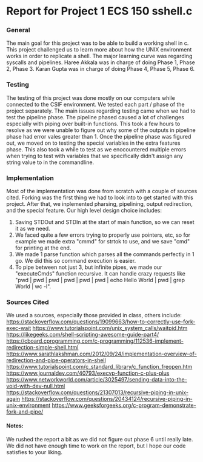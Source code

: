 # Report for Project 1 ECS 150 sshell.c

### General 
The main goal for this project was to be able to build a working shell in c.
This project challenged us to learn more about how the UNIX environment works
in order to replicate a shell. The major learning curve was regarding syscalls
and pipelines.
Haree Akkala was in charge of doing Phase 1, Phase 2, Phase 3.
Karan Gupta was in charge of doing Phase 4, Phase 5, Phase 6.

### Testing
The testing of this project was done mostly on our computers while connected
to the CSIF environment. We tested each part / phase of the project separately.
The main issues regarding testing came when we had to test the pipeline phase.
The pipeline phased caused a lot of challenges especially with piping over
built-in functions. This took a few hours to resolve as we were unable to 
figure out why some of the outputs in pipeline phase had error vales greater 
than 1. Once the pipeline phase was figured out, we moved on to testing 
the special variables in the extra features phase. This also took a while to 
test as we enocountered multiple errors when trying to test with variables
that we specifically didn't assign any string value to in the commandline.

### Implementation
Most of the implementation was done from scratch with a couple of sources cited.
Forking was the first thing we had to look into to get started with this 
project. After that, we inplemented pharsing, pipelining, output redirection,
and the special feature.
Our high level design choice includes:
  1. Saving STDOut and STDIn at the start of main function, so we can reset it as we need.
  2. We faced quite a few errors trying to properly use pointers, etc, so for example we made extra "cmmd" for strtok to use, and we save "cmd" for printing at the end.
  3. We made 1 parse function which parses all the commands perfectly in 1 go. We did this so command execution is easier.
  4. To pipe between not just 3, but infinite pipes, we made our "executeCmds" function recursive. It can handle crazy requests like "pwd | pwd | pwd | pwd | pwd | pwd | echo Hello World | pwd | grep World | wc -l".

### Sources Cited
We used a sources, especially those provided in class, others include:
https://stackoverflow.com/questions/19099663/how-to-correctly-use-fork-exec-wait
https://www.tutorialspoint.com/unix_system_calls/waitpid.htm
https://likegeeks.com/shell-scripting-awesome-guide-part4/
https://cboard.cprogramming.com/c-programming/112536-implement-redirection-simple-shell.html
https://www.sarathlakshman.com/2012/09/24/implementation-overview-of-redirection-and-pipe-operators-in-shell
https://www.tutorialspoint.com/c_standard_library/c_function_freopen.htm
https://www.journaldev.com/40793/execvp-function-c-plus-plus
https://www.networkworld.com/article/3025497/sending-data-into-the-void-with-dev-null.html
https://stackoverflow.com/questions/21307013/recursive-piping-in-unix-again
https://stackoverflow.com/questions/20434124/recursive-piping-in-unix-environment
https://www.geeksforgeeks.org/c-program-demonstrate-fork-and-pipe/

#### Notes:
We rushed the report a bit as we did not figure out phase 6 until really late.
We did not have enough time to work on the report, but I hope our code 
satisfies to your liking. 
